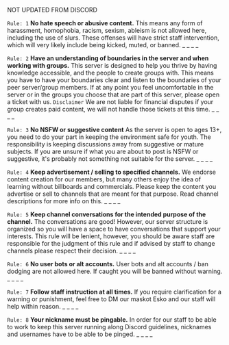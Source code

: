 
NOT UPDATED FROM DISCORD

`Rule: 1` **No hate speech or abusive content.**
This means any form of harassment, homophobia, racism, sexism, ableism is not allowed here, including the use of slurs. These offenses will have strict staff intervention, which will very likely include being kicked, muted, or banned.
_ _
_ _

`Rule: 2` **Have an understanding of boundaries in the server and when working with groups.**
This server is designed to help you thrive by having knowledge accessible, and the people to create groups with. This means you have to have your boundaries clear and listen to the boundaries of your peer server/group members. If at any point you feel uncomfortable in the server or in the groups you choose that are part of this server, please open a ticket with us.
`Disclaimer` We are not liable for financial disputes if your group creates paid content, we will not handle those tickets at this time.
_ _
_ _

`Rule: 3` **No NSFW or suggestive content** 
As the server is open to ages 13+, you need to do your part in keeping the environment safe for youth. The responsibility is keeping discussions away from suggestive or mature subjects. If you are unsure if what you are about to post is NSFW or suggestive, it's probably not something not suitable for the server.
_ _
_ _

`Rule: 4` **Keep advertisement / selling to specified channels.**
We endorse content creation for our members, but many others enjoy the idea of learning without billboards and commercials. Please keep the content you advertise or sell to channels that are meant for that purpose. Read channel descriptions for more info on this.
_ _
_ _

`Rule: 5` **Keep channel conversations for the intended purpose of the channel.**
The conversations are good! However, our server structure is organized so you will have a space to have conversations that support your interests. This rule will be lenient, however, you should be aware staff are responsible for the judgment of this rule and if advised by staff to change channels please respect their decision.
_ _
_ _

`Rule: 6` **No user bots or alt accounts.**
User bots and alt accounts / ban dodging are not allowed here. If caught you will be banned without warning.
_ _
_ _

`Rule: 7` **Follow staff instruction at all times.**
If you require clarification for a warning or punishment, feel free to DM our maskot Esko and our staff will help within reason.
_ _
_ _

`Rule: 8` **Your nickname must be pingable.**
In order for our staff to be able to work to keep this server running along Discord guidelines, nicknames and usernames have to be able to be pinged. 
_ _
_ _

